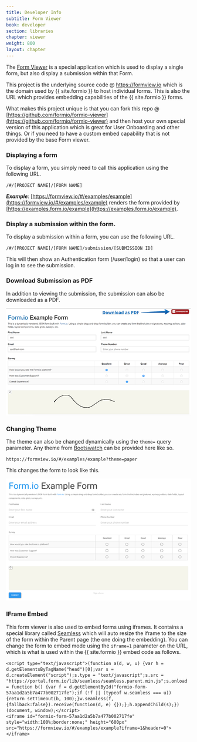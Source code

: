 ```yaml
---
title: Developer Info
subtitle: Form Viewer
book: developer
section: libraries
chapter: viewer
weight: 800
layout: chapter
---
```

The [Form Viewer](https://github.com/formio/formio-viewer) is a special application which is used to display a single form, but also display a submission within that Form.

This project is the underlying source code @ https://formview.io which is the domain used by {{ site.formio }} to host individual forms. This is also the URL which provides embedding capabilities of the {{ site.formio }} forms.

What makes this project unique is that you can fork this repo @ [https://github.com/formio/formio-viewer](https://github.com/formio/formio-viewer) and then host your own special version of this application which is great for User Onboarding and other things. Or if you need to have a custom embed capability that is not provided by the base Form viewer.

### Displaying a form
To display a form, you simply need to call this application using the following URL.

```
/#/[PROJECT NAME]/[FORM NAME]
```

***Example***: [https://formview.io/#/examples/example](https://formview.io/#/examples/example) renders the form provided by [https://examples.form.io/example](https://examples.form.io/example).

### Display a submission within the form.
To display a submission within a form, you can use the following URL.

```
/#/[PROJECT NAME]/[FORM NAME]/submission/[SUBMISSION ID]
```

This will then show an Authentication form (/user/login) so that a user can log in to see the submission.

### Download Submission as PDF
In addition to viewing the submission, the submission can also be downloaded as a PDF.

![](/assets/img/userguide/formviewpdf.png)

### Changing Theme
The theme can also be changed dynamically using the ```theme=``` query parameter. Any theme from [Bootswatch](https://bootswatch.com/) can be provided here like so.

```
https://formview.io/#/examples/example?theme=paper
```

This changes the form to look like this.

![](/assets/img/userguide/formioformpaper.png)

### IFrame Embed
This form viewer is also used to embed forms using iframes. It contains a special library called [Seamless](https://github.com/travist/seamless) which will auto resize the iframe to the size of the form within the Parent page (the one doing the embedding). You can change the form to embed mode using the ```iframe=1``` parameter on the URL, which is what is used within the {{ site.formio }} embed code as follows.

```
<script type="text/javascript">(function a(d, w, u) {var h = d.getElementsByTagName("head")[0];var s = d.createElement("script");s.type = "text/javascript";s.src = "https://portal.form.io/lib/seamless/seamless.parent.min.js";s.onload = function b() {var f = d.getElementById("formio-form-57aa1d2a5b7a477b002717fe");if (!f || (typeof w.seamless === u)) {return setTimeout(b, 100);}w.seamless(f, {fallback:false}).receive(function(d, e) {});};h.appendChild(s);})(document, window);</script>
<iframe id="formio-form-57aa1d2a5b7a477b002717fe" style="width:100%;border:none;" height="600px" src="https://formview.io/#/examples/example?iframe=1&header=0"></iframe>
```
